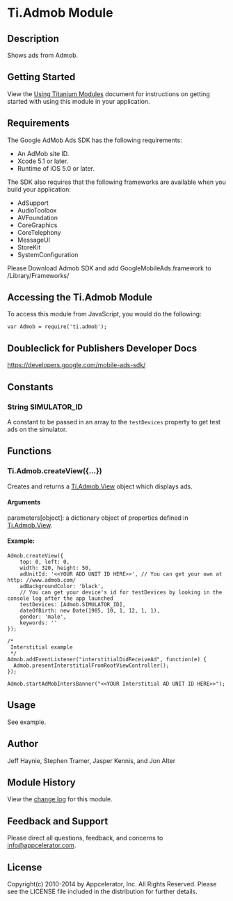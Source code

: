 # Ti.Admob Module

## Description

Shows ads from Admob.

## Getting Started

View the [Using Titanium Modules](http://docs.appcelerator.com/titanium/latest/#!/guide/Using_Titanium_Modules) document for instructions on getting
started with using this module in your application.

## Requirements

The Google AdMob Ads SDK has the following requirements:

* An AdMob site ID.
* Xcode 5.1 or later.
* Runtime of iOS 5.0 or later.

The SDK also requires that the following frameworks are available when you build your application:

* AdSupport
* AudioToolbox
* AVFoundation
* CoreGraphics
* CoreTelephony
* MessageUI
* StoreKit
* SystemConfiguration

Please Download Admob SDK and add GoogleMobileAds.framework to /Library/Frameworks/

## Accessing the Ti.Admob Module

To access this module from JavaScript, you would do the following:

	var Admob = require('ti.admob');

## Doubleclick for Publishers Developer Docs
<https://developers.google.com/mobile-ads-sdk/>

## Constants

### String SIMULATOR_ID

A constant to be passed in an array to the `testDevices` property to get test ads on the simulator.

## Functions

### Ti.Admob.createView({...})

Creates and returns a [Ti.Admob.View][] object which displays ads.

#### Arguments

parameters[object]: a dictionary object of properties defined in [Ti.Admob.View][].

#### Example:

	Admob.createView({
		top: 0, left: 0,
		width: 320, height: 50,
		adUnitId: '<<YOUR ADD UNIT ID HERE>>', // You can get your own at http: //www.admob.com/
		adBackgroundColor: 'black',
		// You can get your device's id for testDevices by looking in the console log after the app launched
		testDevices: [Admob.SIMULATOR_ID],
		dateOfBirth: new Date(1985, 10, 1, 12, 1, 1),
		gender: 'male',
		keywords: ''
	});
	
	/*
	 Interstitial example
	 */
	Admob.addEventListener("interstitialDidReceiveAd", function(e) {
	  Admob.presentInterstitialFromRootViewController();
	});
	
	Admob.startAdMobIntersBanner("<<YOUR Interstitial AD UNIT ID HERE>>");

## Usage

See example.

## Author

Jeff Haynie, Stephen Tramer, Jasper Kennis, and Jon Alter

## Module History

View the [change log](changelog.html) for this module.

## Feedback and Support

Please direct all questions, feedback, and concerns to [info@appcelerator.com](mailto:info@appcelerator.com?subject=iOS%20Admob%20Module).

## License

Copyright(c) 2010-2014 by Appcelerator, Inc. All Rights Reserved. Please see the LICENSE file included in the distribution for further details.

[Ti.Admob.View]: view.html